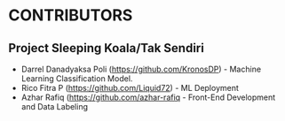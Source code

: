 # CONTRIBUTORS

## Project Sleeping Koala/Tak Sendiri

- Darrel Danadyaksa Poli (https://github.com/KronosDP) - Machine Learning Classification Model.
- Rico Fitra P (https://github.com/Liquid72) - ML Deployment
- Azhar Rafiq (https://github.com/azhar-rafiq - Front-End Development and Data Labeling
